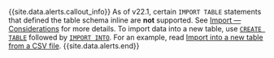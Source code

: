 {{site.data.alerts.callout_info}}
As of v22.1, certain `IMPORT TABLE` statements that defined the table schema inline are **not** supported. See [Import — Considerations](import.html#considerations) for more details. To import data into a new table, use [`CREATE TABLE`](create-table.html) followed by [`IMPORT INTO`](import-into.html). For an example, read [Import into a new table from a CSV file](import-into.html#import-into-a-new-table-from-a-csv-file).
{{site.data.alerts.end}}
